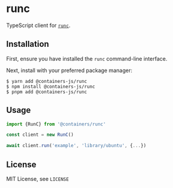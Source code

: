 # runc

TypeScript client for [`runc`](https://github.com/opencontainers/runc).

## Installation

First, ensure you have installed the `runc` command-line interface.

Next, install with your preferred package manager:

```shell
$ yarn add @containers-js/runc
$ npm install @containers-js/runc
$ pnpm add @containers-js/runc
```

## Usage

```typescript
import {RunC} from '@containers/runc'

const client = new RunC()

await client.run('example', 'library/ubuntu', {...})
```

## License

MIT License, see `LICENSE`
